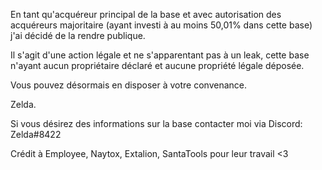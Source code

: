 En tant qu'acquéreur principal de la base et avec autorisation des acquéreurs majoritaire (ayant investi à au moins 50,01% dans cette base) j'ai décidé de la rendre publique.

Il s'agit d'une action légale et ne s'apparentant pas à un leak, cette base n'ayant aucun propriétaire déclaré et aucune propriété légale déposée. 

Vous pouvez désormais en disposer à votre convenance.

Zelda.


Si vous désirez des informations sur la base contacter moi via Discord: Zelda#8422

Crédit à Employee, Naytox, Extalion, SantaTools pour leur travail <3
